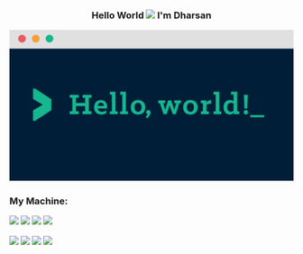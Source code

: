 ### <p align="center">Hello World <img src="https://c.tenor.com/EBmx3jdTXH0AAAAi/smiley-emoji.gif" width="25"> I'm Dharsan</p>

<!--
**dharsan19/dharsan19** is a ✨ _special_ ✨ repository because its `README.md` (this file) appears on your GitHub profile.

Here are some ideas to get you started:

- 🔭 I’m currently working on ...
- 🌱 I’m currently learning ...
- 👯 I’m looking to collaborate on ...
- 🤔 I’m looking for help with ...
- 💬 Ask me about ...
- 📫 How to reach me: ...
- 😄 Pronouns: ...
- ⚡ Fun fact: ...
-->

<p>
    <img src="assets/helloworld.png">
</p>

### My Machine:
<div display="flex">
  <img src="https://img.shields.io/badge/MAC%20OS-%23000000.svg?&style=for-the-badge&logo=macOS&logoColor=White" />
  <img src="https://img.shields.io/badge/APPLE%20M2-%23000000.svg?&style=for-the-badge&logo=apple&logoColor=White">
  <img src="https://img.shields.io/badge/ONEPLUS-%23F5010C.svg?&style=for-the-badge&logo=OnePlus&logoColor=White">
  <img src="https://img.shields.io/badge/-ONEPLUS-F5010C?logo=OnePlus&logoColor=White&style=plastic" />
</div>
<br>
<div display="flex">
  <img src="https://img.shields.io/badge/-WINDOWS-0078D6?logo=Windows&logoColor=White&style=plastic" />
  <img src="https://img.shields.io/badge/REPUBLIC%20OF%20GAMERS-%23FF0029.svg?&style=for-the-badge&logo=Republic-of-Gamers&logoColor=White">
  <img src="https://img.shields.io/badge/intel-core%20i7%206th-%230071C5.svg?&style=for-the-badge&logo=intel&logoColor=white" />
  <img src="https://img.shields.io/badge/nvidia-GeForce%20gtx1060-%2376B900.svg?&style=for-the-badge&logo=nvidia logoColor=white" />
</div>
<br>